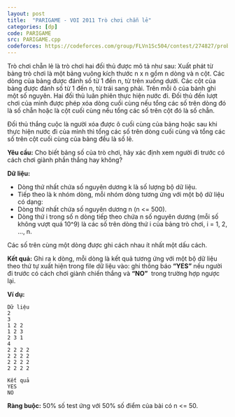 ```yaml
---
layout: post
title:  "PARIGAME - VOI 2011 Trò chơi chẵn lẻ"
categories: [dp]
code: PARIGAME
src: PARIGAME.cpp
codeforces: https://codeforces.com/group/FLVn1Sc504/contest/274827/problem/K
---
```




  



Trò chơi chẵn lẻ là trò chơi hai đối thủ được mô tả như sau: Xuất phát từ bảng trò chơi là một bảng vuông kích thước n x n gồm n dòng và n cột. Các dòng của bảng được đánh số từ 1 đến n, từ trên xuống dưới. Các cột của bảng được đánh số từ 1 đến n, từ trái sang phải. Trên mỗi ô của bảnh ghi một số nguyên. Hai đối thủ luân phiên thực hiện nước đi. Đối thủ đến lượt chơi của mình được phép xóa dòng cuối cùng nếu tổng các số trên dòng đó là số chẵn hoặc là cột cuối cùng nếu tổng các số trên cột đó là số chẵn.

Đối thủ thắng cuộc là người xóa được ô cuối cùng của bảng hoặc sau khi thực hiện nước đi của mình thì tổng các số trên dòng cuối cùng và tổng các số trên cột cuối cùng của bảng đều là số lẻ.

**Yêu cầu:** Cho biết bảng số của trò chơi, hãy xác định xem người đi trước có cách chơi giành phần thắng hay không?

**Dữ liệu:**

+ Dòng thứ nhất chứa số nguyên dương k là số lượng bộ dữ liệu.
+ Tiếp theo là k nhóm dòng, mỗi nhóm dòng tương ứng với một bộ dữ liệu có dạng:
+ Dòng thứ nhất chứa số nguyên dương n (n <= 500).
+ Dòng thứ i trong số n dòng tiếp theo chứa n số nguyên dương (mỗi số không vượt quá 10^9) là các số trên dòng thứ i của bảng trò chơi, i = 1, 2, …, n.

Các số trên cùng một dòng được ghi cách nhau ít nhất một dấu cách.

**Kết quả:** Ghi ra k dòng, mỗi dòng là kết quả tương ứng với một bộ dữ liệu theo thứ tự xuất hiện trong file dữ liệu vào: ghi thông báo **“YES”** nếu người đi trước có cách chơi giành chiến thắng và **“NO”**  trong trường hợp ngược lại.

**Ví dụ:**

```
Dữ liệu
2  
3  
1 2 2  
1 2 3  
2 3 1  
4  
2 2 2 2  
2 2 2 2  
2 2 2 2  
2 2 2 2

Kết quả
YES  
NO
```

**Ràng buộc:** 50% số test ứng với 50% số điểm của bài có n <= 50.

<!--more-->

